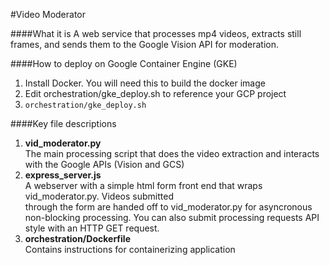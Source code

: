 #Video Moderator

####What it is
A web service that processes mp4 videos, extracts still frames, and sends them to the Google Vision API
for moderation.

####How to deploy on Google Container Engine (GKE)
1. Install Docker. You will need this to build the docker image
2. Edit orchestration/gke_deploy.sh to reference your GCP project
3. `orchestration/gke_deploy.sh`

####Key file descriptions
1. **vid_moderator.py**  
The main processing script that does the video extraction and interacts with the Google APIs (Vision and GCS)
2. **express_server.js**   
A webserver with a simple html form front end that wraps vid_moderator.py. Videos submitted  
through the form are handed off to vid_moderator.py for asyncronous non-blocking processing. You can also
submit processing requests API style with an HTTP GET request.
3. **orchestration/Dockerfile**   
Contains instructions for containerizing application